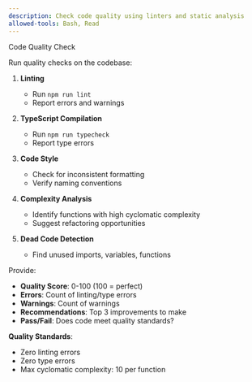 ```yaml
---
description: Check code quality using linters and static analysis
allowed-tools: Bash, Read
---
```


Code Quality Check

Run quality checks on the codebase:

1. **Linting**
   - Run `npm run lint`
   - Report errors and warnings

2. **TypeScript Compilation**
   - Run `npm run typecheck`
   - Report type errors

3. **Code Style**
   - Check for inconsistent formatting
   - Verify naming conventions

4. **Complexity Analysis**
   - Identify functions with high cyclomatic complexity
   - Suggest refactoring opportunities

5. **Dead Code Detection**
   - Find unused imports, variables, functions

Provide:
- **Quality Score**: 0-100 (100 = perfect)
- **Errors**: Count of linting/type errors
- **Warnings**: Count of warnings
- **Recommendations**: Top 3 improvements to make
- **Pass/Fail**: Does code meet quality standards?

**Quality Standards**:
- Zero linting errors
- Zero type errors
- Max cyclomatic complexity: 10 per function
